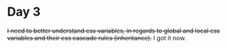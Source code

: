 # Day 3

~~I need to better understand css variables, in regards to global and local css variables and their css cascade rules (inheritance).~~ I got it now.

